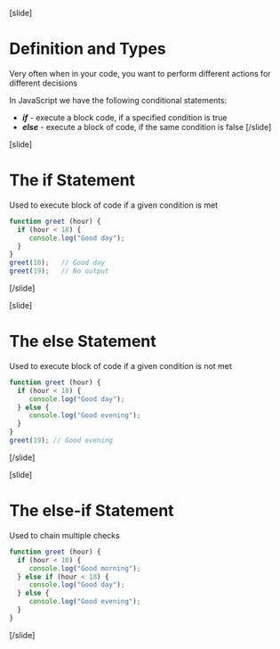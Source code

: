 [slide]
# Definition and Types
Very often when in your code, you want to perform different actions for different decisions

In JavaScript we have the following conditional statements:

* ***if*** - execute a block code, if a specified condition is true
* ***else*** - execute a block of code, if the same condition is false
[/slide]

[slide]
# The if Statement
Used to execute block of code if a given condition is met

```js
function greet (hour) {
  if (hour < 18) {
     console.log("Good day");
  }
}
greet(10);   // Good day
greet(19);   // No output
```
[/slide]

[slide]
# The else Statement
Used to execute block of code if a given condition is not met

```js
function greet (hour) {
  if (hour < 18) {
     console.log("Good day");
  } else {
     console.log("Good evening");
  }
}
greet(19); // Good evening
```
[/slide]

[slide]
# The else-if Statement
Used to chain multiple checks

```js
function greet (hour) {
  if (hour < 10) {
     console.log("Good morning");
  } else if (hour < 18) {
     console.log("Good day");
  } else {
     console.log("Good evening");
  }
}
```
[/slide]